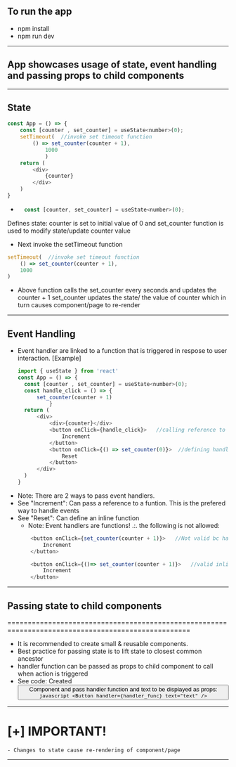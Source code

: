 ## To run the app
 - npm install
 - npm run dev
---------------------------------------------------------------------------------------------------
## App showcases usage of state, event handling and passing props to child components
---------------------------------------------------------------------------------------------------
## State
```javascript
const App = () => {
    const [counter , set_counter] = useState<number>(0);
    setTimeout(  //invoke set timeout function
        () => set_counter(counter + 1),
            1000
            )
    return (
        <div>
            {counter}
        </div>
    )
}
```
- ```javascript 
    const [counter, set_counter] = useState<number>(0);
  ```
Defines state: counter is set to initial value of 0 and set_counter function is used to 
modify state/update counter value
- Next invoke the setTimeout function 
```javascript
setTimeout(  //invoke set timeout function
    () => set_counter(counter + 1),
    1000
)
```
- Above function calls the set_counter every seconds and updates the counter + 1
  set_counter updates the state/ the value of counter which in turn causes component/page to
  re-render
---------------------------------------------------------------------------------------------------
## Event Handling
- Event handler are linked to a function that is triggered in respose to user interaction. 
  [Example]
  ```js 
  import { useState } from 'react'
  const App = () => {
    const [counter , set_counter] = useState<number>(0);
    const handle_click = () => {
        set_counter(counter + 1)
            }
    return (
        <div>
            <div>{counter}</div>
            <button onClick={handle_click}>   //calling reference to event handler function
                Increment
            </button>
            <button onClick={() => set_counter(0)}>  //defining handler function inline
                Reset
            </button>
        </div>
    )
  }
  ```
- Note: There are 2 ways to pass event handlers. 
- See "Increment": Can pass a reference to a funtion. This is the prefered way to handle
  events
- See "Reset": Can define an inline function
    - Note: Event handlers are functions! .:. the following is not allowed:
    ```javascript
        <button onClick={set_counter(counter + 1)}>   //Not valid bc handler must be a function
            Increment
        </button>
    ```
    ```javascript
        <button onClick={()=> set_counter(counter + 1)}>   //valid inline handler function
            Increment
        </button>
    ```
---------------------------------------------------------------------------------------------------
## Passing state to child components
===================================================================================================
- It is recommended to create small & reusable components. 
- Best practice for passing state is to lift state to closest common ancestor
- handler function can be passed as props to child component to call when action is triggered
- See code: Created <Button /> Component and pass handler function and text to be displayed 
  as props: 
  ```javascript <Button handler={handler_func} text="text" />```
---------------------------------------------------------------------------------------------------
[+] IMPORTANT!
===================================================================================================
    - Changes to state cause re-rendering of component/page
---------------------------------------------------------------------------------------------------
